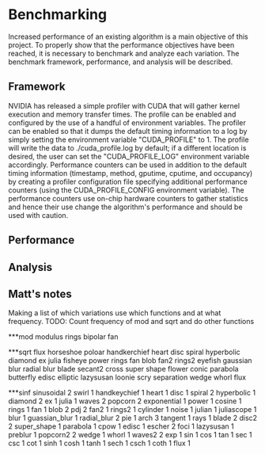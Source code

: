 # Benchmarking
Increased performance of an existing algorithm is a main objective of this project.  To properly show that the performance objectives have been reached, it is necessary to benchmark and analyze each variation.  The benchmark framework, performance, and analysis will be described.

## Framework
NVIDIA has released a simple profiler with CUDA that will gather kernel execution and memory transfer times.  The profile can be enabled and configured by the use of a handful of environment variables.  The profiler can be enabled so that it dumps the default timing information to a log by simply setting the environment variable "CUDA_PROFILE" to 1.  The profile will write the data to ./cuda_profile.log by default; if a different location is desired, the user can set the "CUDA_PROFILE_LOG" environment variable accordingly.  Performance counters can be used in addition to the default timing information (timestamp, method, gputime, cputime, and occupancy) by creating a profiler configuration file specifying additional performance counters (using the CUDA_PROFILE_CONFIG environment variable).  The performance counters use on-chip hardware counters to gather statistics and hence their use change the algorithm's performance and should be used with caution. 

## Performance

## Analysis

## Matt's notes
Making a list of which variations use which functions and at what frequency. TODO: Count frequency of mod and sqrt and do other functions

***mod
modulus
rings
bipolar
fan

***sqrt
flux
horseshoe
poloar
handkerchief
heart
disc
spiral
hyperbolic
diamond
ex
julia
fisheye
power
rings
fan
blob
fan2
rings2
eyefish
gaussian blur
radial blur
blade
secant2
cross
super shape
flower
conic
parabola
butterfly
edisc
elliptic
lazysusan
loonie
scry
separation
wedge
whorl
flux

***sinf
sinusoidal 2
swirl 1
handkeychief 1
heart 1
disc 1
spiral 2
hyperbolic 1
diamond 2
ex 1
julia 1
waves 2
popcorn 2
exponential 1
power 1
cosine 1
rings 1
fan 1
blob 2
pdj 2
fan2 1
rings2 1
cylinder 1
noise 1
julian 1
juliascope 1
blur 1
guassian_blur 1
radial_blur 2
pie 1
arch 3
tangent 1
rays 1
blade 2
disc2 2
super_shape 1
parabola 1
cpow 1
edisc 1
escher 2
foci 1
lazysusan 1
preblur 1
popcorn2 2
wedge 1
whorl 1
waves2 2
exp 1
sin 1
cos 1
tan 1
sec 1
csc 1
cot 1
sinh 1
cosh 1
tanh 1
sech 1
csch 1
coth 1
flux 1

